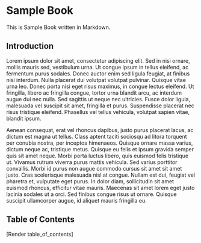 Sample Book
===========

This is Sample Book written in Markdown.

Introduction
------------

Lorem ipsum dolor sit amet, consectetur adipiscing elit. Sed in nisi ornare, mollis mauris sed, vestibulum urna. Ut congue ipsum in tellus eleifend, ac fermentum purus sodales. Donec auctor enim sed ligula feugiat, at finibus nisi interdum. Nulla placerat dui volutpat volutpat pulvinar. Quisque vitae urna leo. Donec porta nisi eget risus maximus, in congue lectus eleifend. Ut fringilla, libero ac fringilla congue, tortor urna blandit arcu, ac interdum augue dui nec nulla. Sed sagittis ut neque nec ultricies. Fusce dolor ligula, malesuada vel suscipit sit amet, fringilla et purus. Suspendisse placerat nec risus tristique eleifend. Phasellus vel tellus vehicula, volutpat sapien vitae, blandit ipsum.

Aenean consequat, erat vel rhoncus dapibus, justo purus placerat lacus, ac dictum est magna ut tellus. Class aptent taciti sociosqu ad litora torquent per conubia nostra, per inceptos himenaeos. Quisque ornare massa varius, dictum neque ac, tristique metus. Quisque eu felis et ipsum gravida semper quis sit amet neque. Morbi porta luctus libero, quis euismod felis tristique ut. Vivamus rutrum viverra purus mattis vehicula. Sed varius porttitor convallis. Morbi id purus non augue commodo cursus sit amet sit amet justo. Cras scelerisque malesuada nisl at congue. Nullam est dui, feugiat vel pharetra et, vulputate eget purus. In dolor diam, sollicitudin sit amet euismod rhoncus, efficitur vitae mauris. Maecenas sit amet lorem eget justo lacinia sodales ut a orci. Sed finibus congue risus ut ornare. Quisque suscipit ullamcorper augue, id aliquet mauris fringilla eu.

Table of Contents
-----------------

[Render table_of_contents]
